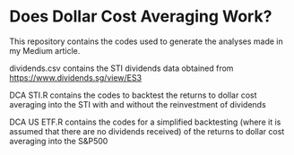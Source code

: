 # Does Dollar Cost Averaging Work?
This repository contains the codes used to generate the analyses made in my Medium article.

dividends.csv contains the STI dividends data obtained from https://www.dividends.sg/view/ES3

DCA STI.R contains the codes to backtest the returns to dollar cost averaging into the STI with and without the reinvestment of dividends

DCA US ETF.R contains the codes for a simplified backtesting (where it is assumed that there are no dividends received) of the returns to dollar cost averaging into the S&P500

